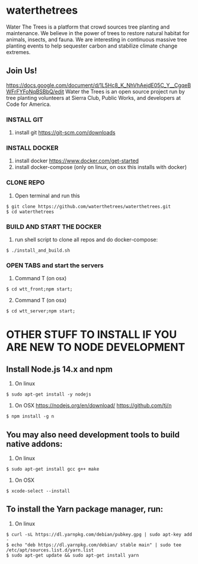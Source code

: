 # waterthetrees

Water The Trees is a platform that crowd sources tree planting and maintenance. We believe in the power of trees to restore natural habitat for animals, insects, and fauna. We are interesting in continuous massive tree planting events to help sequester carbon and stabilize climate change extremes.

## Join Us!

https://docs.google.com/document/d/1L5Hc8_K_NhVhAejdE05C_Y__CgqeBWFrFYFoNqBSBbQ/edit
Water the Trees is an open source project run by tree planting volunteers at Sierra Club, Public Works, and developers at Code for America.

### INSTALL GIT

1. install git https://git-scm.com/downloads

### INSTALL DOCKER

1. install docker https://www.docker.com/get-started
2. install docker-compose (only on linux, on osx this installs with docker)

### CLONE REPO

1. Open terminal and run this

```shell
$ git clone https://github.com/waterthetrees/waterthetrees.git
$ cd waterthetrees
```

### BUILD AND START THE DOCKER

1. run shell script to clone all repos and do docker-compose:

```shell
$ ./install_and_build.sh
```

### OPEN TABS and start the servers

1. Command T (on osx)

```shell
$ cd wtt_front;npm start;
```

2. Command T (on osx)

```shell
$ cd wtt_server;npm start;
```

# OTHER STUFF TO INSTALL IF YOU ARE NEW TO NODE DEVELOPMENT

## Install Node.js 14.x and npm

1. On linux

```
$ sudo apt-get install -y nodejs
```

1. On OSX
   https://nodejs.org/en/download/
   https://github.com/tj/n

```
$ npm install -g n
```

## You may also need development tools to build native addons:

1. On linux

```
$ sudo apt-get install gcc g++ make
```

1. On OSX

```
$ xcode-select --install
```

## To install the Yarn package manager, run:

1. On linux

```
$ curl -sL https://dl.yarnpkg.com/debian/pubkey.gpg | sudo apt-key add -
$ echo "deb https://dl.yarnpkg.com/debian/ stable main" | sudo tee /etc/apt/sources.list.d/yarn.list
$ sudo apt-get update && sudo apt-get install yarn
```
 

